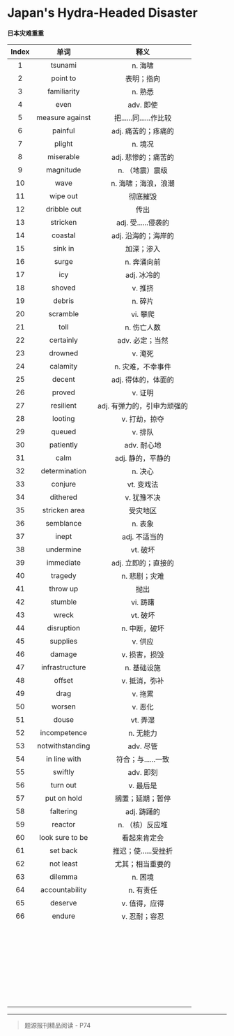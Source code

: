 # Japan's Hydra-Headed Disaster

**日本灾难重重**

| Index |      单词       |            释义             |
| :---: | :-------------: | :-------------------------: |
|   1   |     tsunami     |           n. 海啸           |
|   2   |    point to     |         表明；指向          |
|   3   |   familiarity   |           n. 熟悉           |
|   4   |      even       |          adv. 即使          |
|   5   | measure against |   把......同......作比较    |
|   6   |     painful     |     adj. 痛苦的；疼痛的     |
|   7   |     plight      |           n. 境况           |
|   8   |    miserable    |     adj. 悲惨的；痛苦的     |
|   9   |    magnitude    |       n. （地震）震级       |
|  10   |      wave       |     n. 海啸；海浪，浪潮     |
|  11   |    wipe out     |          彻底摧毁           |
|  12   |   dribble out   |            传出             |
|  13   |    stricken     |     adj. 受......侵袭的     |
|  14   |     coastal     |     adj. 沿海的；海岸的     |
|  15   |     sink in     |         加深；渗入          |
|  16   |      surge      |         n. 奔涌向前         |
|  17   |       icy       |         adj. 冰冷的         |
|  18   |     shoved      |           v. 推挤           |
|  19   |     debris      |           n. 碎片           |
|  20   |    scramble     |          vi. 攀爬           |
|  21   |      toll       |         n. 伤亡人数         |
|  22   |    certainly    |       adv. 必定；当然       |
|  23   |     drowned     |           v. 淹死           |
|  24   |    calamity     |      n. 灾难，不幸事件      |
|  25   |     decent      |     adj. 得体的，体面的     |
|  26   |     proved      |           v. 证明           |
|  27   |    resilient    | adj. 有弹力的，引申为顽强的 |
|  28   |     looting     |        v. 打劫，掠夺        |
|  29   |     queued      |           v. 排队           |
|  30   |    patiently    |         adv. 耐心地         |
|  31   |      calm       |      adj. 静的，平静的      |
|  32   |  determination  |           n. 决心           |
|  33   |     conjure     |         vt. 变戏法          |
|  34   |    dithered     |         v. 犹豫不决         |
|  35   |  stricken area  |          受灾地区           |
|  36   |    semblance    |           n. 表象           |
|  37   |      inept      |        adj. 不适当的        |
|  38   |    undermine    |          vt. 破坏           |
|  39   |    immediate    |     adj. 立即的；直接的     |
|  40   |     tragedy     |        n. 悲剧；灾难        |
|  41   |    throw up     |            抛出             |
|  42   |     stumble     |          vi. 踌躇           |
|  43   |      wreck      |          vt. 破坏           |
|  44   |   disruption    |        n. 中断，破坏        |
|  45   |    supplies     |           v. 供应           |
|  46   |     damage      |        v. 损害，损毁        |
|  47   | infrastructure  |         n. 基础设施         |
|  48   |     offset      |        v. 抵消，弥补        |
|  49   |      drag       |           v. 拖累           |
|  50   |     worsen      |           v. 恶化           |
|  51   |      douse      |          vt. 弄湿           |
|  52   |  incompetence   |          n. 无能力          |
|  53   | notwithstanding |          adv. 尽管          |
|  54   |  in line with   |     符合；与......一致      |
|  55   |     swiftly     |          adv. 即刻          |
|  56   |    turn out     |          v. 最后是          |
|  57   |   put on hold   |      搁置；延期；暂停       |
|  58   |    faltering    |         adj. 踌躇的         |
|  59   |     reactor     |       n. （核）反应堆       |
|  60   | look sure to be |        看起来肯定会         |
|  61   |    set back     |    推迟；使......受挫折     |
|  62   |    not least    |      尤其；相当重要的       |
|  63   |     dilemma     |           n. 困境           |
|  64   | accountability  |          n. 有责任          |
|  65   |     deserve     |        v. 值得，应得        |
|  66   |     endure      |        v. 忍耐；容忍        |
|       |                 |                             |
|       |                 |                             |
|       |                 |                             |
|       |                 |                             |
|       |                 |                             |
|       |                 |                             |
|       |                 |                             |
|       |                 |                             |
|       |                 |                             |
|       |                 |                             |
|       |                 |                             |
|       |                 |                             |
|       |                 |                             |
|       |                 |                             |
|       |                 |                             |
|       |                 |                             |
|       |                 |                             |
|       |                 |                             |
|       |                 |                             |
|       |                 |                             |
|       |                 |                             |
|       |                 |                             |
|       |                 |                             |
|       |                 |                             |
|       |                 |                             |
|       |                 |                             |
|       |                 |                             |
|       |                 |                             |
|       |                 |                             |
|       |                 |                             |
|       |                 |                             |
|       |                 |                             |

------

> 题源报刊精品阅读 - P74